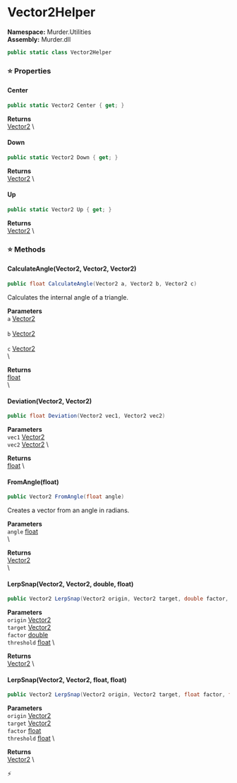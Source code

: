 # Vector2Helper

**Namespace:** Murder.Utilities \
**Assembly:** Murder.dll

```csharp
public static class Vector2Helper
```

### ⭐ Properties
#### Center
```csharp
public static Vector2 Center { get; }
```

**Returns** \
[Vector2](https://learn.microsoft.com/en-us/dotnet/api/System.Numerics.Vector2?view=net-7.0) \
#### Down
```csharp
public static Vector2 Down { get; }
```

**Returns** \
[Vector2](https://learn.microsoft.com/en-us/dotnet/api/System.Numerics.Vector2?view=net-7.0) \
#### Up
```csharp
public static Vector2 Up { get; }
```

**Returns** \
[Vector2](https://learn.microsoft.com/en-us/dotnet/api/System.Numerics.Vector2?view=net-7.0) \
### ⭐ Methods
#### CalculateAngle(Vector2, Vector2, Vector2)
```csharp
public float CalculateAngle(Vector2 a, Vector2 b, Vector2 c)
```

Calculates the internal angle of a triangle.

**Parameters** \
`a` [Vector2](https://learn.microsoft.com/en-us/dotnet/api/System.Numerics.Vector2?view=net-7.0) \
\
`b` [Vector2](https://learn.microsoft.com/en-us/dotnet/api/System.Numerics.Vector2?view=net-7.0) \
\
`c` [Vector2](https://learn.microsoft.com/en-us/dotnet/api/System.Numerics.Vector2?view=net-7.0) \
\

**Returns** \
[float](https://learn.microsoft.com/en-us/dotnet/api/System.Single?view=net-7.0) \
\

#### Deviation(Vector2, Vector2)
```csharp
public float Deviation(Vector2 vec1, Vector2 vec2)
```

**Parameters** \
`vec1` [Vector2](https://learn.microsoft.com/en-us/dotnet/api/System.Numerics.Vector2?view=net-7.0) \
`vec2` [Vector2](https://learn.microsoft.com/en-us/dotnet/api/System.Numerics.Vector2?view=net-7.0) \

**Returns** \
[float](https://learn.microsoft.com/en-us/dotnet/api/System.Single?view=net-7.0) \

#### FromAngle(float)
```csharp
public Vector2 FromAngle(float angle)
```

Creates a vector from an angle in radians.

**Parameters** \
`angle` [float](https://learn.microsoft.com/en-us/dotnet/api/System.Single?view=net-7.0) \
\

**Returns** \
[Vector2](https://learn.microsoft.com/en-us/dotnet/api/System.Numerics.Vector2?view=net-7.0) \
\

#### LerpSnap(Vector2, Vector2, double, float)
```csharp
public Vector2 LerpSnap(Vector2 origin, Vector2 target, double factor, float threshold)
```

**Parameters** \
`origin` [Vector2](https://learn.microsoft.com/en-us/dotnet/api/System.Numerics.Vector2?view=net-7.0) \
`target` [Vector2](https://learn.microsoft.com/en-us/dotnet/api/System.Numerics.Vector2?view=net-7.0) \
`factor` [double](https://learn.microsoft.com/en-us/dotnet/api/System.Double?view=net-7.0) \
`threshold` [float](https://learn.microsoft.com/en-us/dotnet/api/System.Single?view=net-7.0) \

**Returns** \
[Vector2](https://learn.microsoft.com/en-us/dotnet/api/System.Numerics.Vector2?view=net-7.0) \

#### LerpSnap(Vector2, Vector2, float, float)
```csharp
public Vector2 LerpSnap(Vector2 origin, Vector2 target, float factor, float threshold)
```

**Parameters** \
`origin` [Vector2](https://learn.microsoft.com/en-us/dotnet/api/System.Numerics.Vector2?view=net-7.0) \
`target` [Vector2](https://learn.microsoft.com/en-us/dotnet/api/System.Numerics.Vector2?view=net-7.0) \
`factor` [float](https://learn.microsoft.com/en-us/dotnet/api/System.Single?view=net-7.0) \
`threshold` [float](https://learn.microsoft.com/en-us/dotnet/api/System.Single?view=net-7.0) \

**Returns** \
[Vector2](https://learn.microsoft.com/en-us/dotnet/api/System.Numerics.Vector2?view=net-7.0) \



⚡